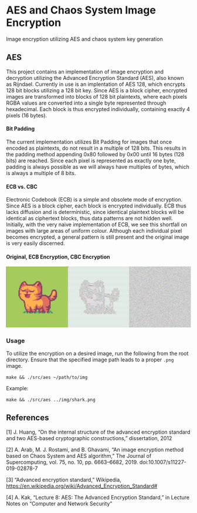 # AES and Chaos System Image Encryption
Image encryption utilizing AES and chaos system key generation

## AES
This project contains an implementation of image encryption and decryption utilizing the Advanced Encryption Standard (AES), also known as Rijndael. Currently in use is an implentation of AES 128, which encrypts 128 bit blocks utilizing a 128 bit key.
Since AES is a block cipher, encrypted images are transformed into blocks of 128 bit plaintexts, where each pixels RGBA values are converted into a single byte represented through hexadecimal. Each block is thus encrypted individually, containing exactly 4 pixels (16 bytes).

#### Bit Padding
The current implementation utilizes Bit Padding for images that once encoded as plaintexts, do not result in a multiple of 128 bits. This results in the padding method appending 0x80 followed by 0x00 until 16 bytes (128 bits) are reached. Since each pixel is represented as exactly one byte, padding is always possible as we will always have multiples of bytes, which is always a multiple of 8 bits.

#### ECB vs. CBC

Electronic Codebook (ECB) is a simple and obsolete mode of encryption. Since AES is a block cipher, each block is encrypted individually. ECB thus lacks diffusion and is deterministic, since identical plaintext blocks will be identical as ciphertext blocks, thus data patterns are not hidden well. Initially, with the very naive implementation of ECB, we see this shortfall on images with large areas of uniform colour. Although each individual pixel becomes encrypted, a general pattern is still present and the original image is very easily discerned.


#### Original, ECB Encryption, CBC Encryption
![ECB vs. CBC](./img/ecb_vs_cbc.png)



### Usage
To utilize the encryption on a desired image, run the following from the root directory. Ensure that the specified image path leads to a proper `.png` image.
```
make && ./src/aes ~/path/to/img
```
Example:
```
make && ./src/aes ../img/shark.png
```




## References

[1] J. Huang, “On the internal structure of the advanced encryption standard and two AES-based cryptographic constructions,” dissertation, 2012 

[2] A. Arab, M. J. Rostami, and B. Ghavami, “An image encryption method based on Chaos System and AES algorithm,” The Journal of Supercomputing, vol. 75, no. 10, pp. 6663–6682, 2019. doi:10.1007/s11227-019-02878-7 

[3] “Advanced encryption standard,” Wikipedia, https://en.wikipedia.org/wiki/Advanced_Encryption_Standard#

[4] A. Kak, “Lecture 8: AES: The Advanced Encryption Standard,” in Lecture Notes on “Computer and Network Security” 
